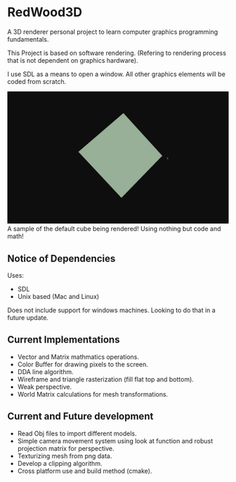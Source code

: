 # RedWood3D
A 3D renderer personal project to learn computer graphics programming fundamentals.

This Project is based on software rendering. (Refering to rendering process that is not dependent on graphics hardware).

I use SDL as a means to open a window. All other graphics elements will be coded from scratch.

![screen-gif](./cube.gif)
A sample of the default cube being rendered! Using nothing but code and math!

## Notice of Dependencies
Uses:
  - SDL
  - Unix based (Mac and Linux)

Does not include support for windows machines. Looking to do that in a future update.

## Current Implementations
- Vector and Matrix mathmatics operations.
- Color Buffer for drawing pixels to the screen.
- DDA line algorithm.
- Wireframe and triangle rasterization (fill flat top and bottom).
- Weak perspective.
- World Matrix calculations for mesh transformations.

## Current and Future development
- Read Obj files to import different models.
- Simple camera movement system using look at function and robust projection matrix for perspective.
- Texturizing mesh from png data.
- Develop a clipping algorithm.
- Cross platform use and build method (cmake).
